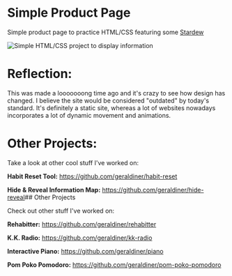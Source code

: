 # Simple Product Page

Simple product page to practice HTML/CSS featuring some [Stardew](https://www.stardewvalleywiki.com/Stardew_Valley_Wiki)

![Simple HTML/CSS project to display information](https://i.imgur.com/OpsP6Ik.gif)

# Reflection:

This was made a looooooong time ago and it's crazy to see how design has changed. I believe the site would be considered "outdated" by today's standard. It's definitely a static site, whereas a lot of websites nowadays incorporates a lot of dynamic movement and animations.

# Other Projects:

Take a look at other cool stuff I've worked on:

**Habit Reset Tool:** <a href='https://github.com/geraldiner/habit-reset' target='_blank'>https://github.com/geraldiner/habit-reset</a>

**Hide & Reveal Information Map:** <a href='https://github.com/geraldiner/hide-reveal' target='_blank'>https://github.com/geraldiner/hide-reveal</a>## Other Projects

Check out other stuff I've worked on:

**Rehabitter:** https://github.com/geraldiner/rehabitter

**K.K. Radio:** https://github.com/geraldiner/kk-radio

**Interactive Piano:** https://github.com/geraldiner/piano

**Pom Poko Pomodoro:** https://github.com/geraldiner/pom-poko-pomodoro

